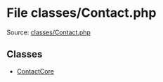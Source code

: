 File classes/Contact.php
=========

Source: [classes/Contact.php](https://github.com/PrestaShop/PrestaShop/blob/1.5.6.1/classes/Contact.php)


Classes
-------

* [ContactCore](class.ContactCore.md)

